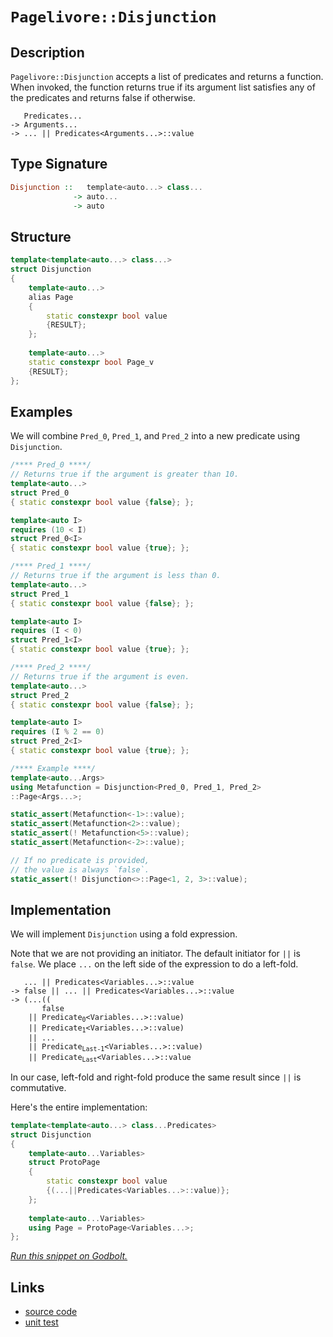 <!-- Copyright 2024 Feng Mofan
SPDX-License-Identifier: Apache-2.0 -->

# `Pagelivore::Disjunction`

## Description

`Pagelivore::Disjunction` accepts a list of predicates and returns a function.
When invoked, the function returns true if its argument list satisfies any of the predicates and returns false if otherwise.

<pre><code>   Predicates...
-> Arguments...
-> ... || Predicates&lt;Arguments...&gt;::value</code></pre>

## Type Signature

```Haskell
Disjunction ::   template<auto...> class... 
              -> auto...
              -> auto
```

## Structure

```C++
template<template<auto...> class...>
struct Disjunction
{
    template<auto...>
    alias Page
    {
        static constexpr bool value
        {RESULT};
    };
    
    template<auto...>
    static constexpr bool Page_v
    {RESULT};
};
```

## Examples

We will combine `Pred_0`, `Pred_1`, and `Pred_2` into a new predicate using `Disjunction`.

```C++
/**** Pred_0 ****/
// Returns true if the argument is greater than 10.
template<auto...>
struct Pred_0
{ static constexpr bool value {false}; };

template<auto I>
requires (10 < I)
struct Pred_0<I>
{ static constexpr bool value {true}; };

/**** Pred_1 ****/
// Returns true if the argument is less than 0.
template<auto...>
struct Pred_1
{ static constexpr bool value {false}; };

template<auto I>
requires (I < 0)
struct Pred_1<I>
{ static constexpr bool value {true}; };

/**** Pred_2 ****/
// Returns true if the argument is even.
template<auto...>
struct Pred_2
{ static constexpr bool value {false}; };

template<auto I>
requires (I % 2 == 0)
struct Pred_2<I>
{ static constexpr bool value {true}; };

/**** Example ****/
template<auto...Args>
using Metafunction = Disjunction<Pred_0, Pred_1, Pred_2>
::Page<Args...>;

static_assert(Metafunction<-1>::value);
static_assert(Metafunction<2>::value);
static_assert(! Metafunction<5>::value);
static_assert(Metafunction<-2>::value);

// If no predicate is provided,
// the value is always `false`.
static_assert(! Disjunction<>::Page<1, 2, 3>::value);
```

## Implementation

We will implement `Disjunction` using a fold expression.

Note that we are not providing an initiator. The default initiator for `||` is `false`. We place `...` on the left side of the expression to do a left-fold.

<pre><code>   ... || Predicates&lt;Variables...&gt;::value
-> false || ... || Predicates&lt;Variables...&gt;::value
-> (...((
       false
    || Predicate<sub>0</sub>&lt;Variables...&gt;::value)
    || Predicate<sub>1</sub>&lt;Variables...&gt;::value)
    || ...
    || Predicate<sub>Last-1</sub>&lt;Variables...&gt;::value)
    || Predicate<sub>Last</sub>&lt;Variables...&gt;::value
</code></pre>

In our case, left-fold and right-fold produce the same result since `||` is commutative.

Here's the entire implementation:

```C++
template<template<auto...> class...Predicates>
struct Disjunction
{
    template<auto...Variables>
    struct ProtoPage
    {
        static constexpr bool value
        {(...||Predicates<Variables...>::value)};
    };
    
    template<auto...Variables>
    using Page = ProtoPage<Variables...>;
};
```

[*Run this snippet on Godbolt.*](https://godbolt.org/#z:OYLghAFBqd5QCxAYwPYBMCmBRdBLAF1QCcAaPECAMzwBtMA7AQwFtMQByARg9KtQYEAysib0QXACx8BBAKoBnTAAUAHpwAMvAFYTStJg1DIApACYAQuYukl9ZATwDKjdAGFUtAK4sGIAKzSrgAyeAyYAHI%2BAEaYxCAAbAmkAA6oCoRODB7evgHSaRmOAqHhUSyx8Um2mPbFDEIETMQEOT5%2BgTV1WY3NBKWRMXGJyQpNLW15nWN9A%2BWVIwCUtqhexMjsHASYLCkG2yYAzG7bu/uYR25MXkQAdPdH2ADUyAYKCve3ysSY%2BKLbCkeJg0AEExsQvA4ngARPAKbReBgOLLAkEmADsVlBTxxT1OeyYB2O1zu9wAas08ExovRAYdsKjcU9wZCCE9vqgiMomMALtjcRisSCmUyZo5kC8BGNMKoUsQntFUJ4ngA3MRePnCkU4wUQT4YtwG76/PD/TB0twU4hUmnm/X0kAgNXeTCLDHQo5Cpnuz2MgX8nH486XEmoT5Wm20oEBp5eDJGdk8zBPI7Q9nETmobm8y4R6m0%2B0Mw5Cn3F1GogD0ACoa7W6/WK5W608ACrmggKJ51xug6v1/u1nto0HmQ5hV5eLAp45oJGYFId6PDkF9mvp34AfQ0XcHlYrTwASpgCGsGJ2CBDk3gqHiEMnmsAfIw2XCnsAfoS4rfDE8uBpbqiQafiGNxhg89KoiyULGugW7lpizJNOKkpntssryoqyrOhqKaYlQYhKKWFi4R6ZYjqCQFElcoFPAAkkuPwAI5eHgPydhAf7Tm4dFuqCUFsjBcHHPREEjghYqmih0roQqSq0Kq6rJoKF4akRJG%2BuRK7NoJXA7jWQ4VvuR4nsQZ54peTzXre97EI%2BbCCJZna0ueCA/v%2BgE7ASVGhoWkEqdBPywVw8HERJEqztJcqyVhim4RY%2BG0IR6KkcRRHlhRnnBsSNEiQyoJMSxbFPBAtFcU8Gi8WC/kCYFG7BcJS6CohhKSRFaFRZh8nYUpmIqRcyWeupZHLquVbrrBZh6VWBlGcep7nhZVkEHeTwPk%2BDmvpgKqMABGVnMB2WkgBolVRCAWbmYIXNchbUyh1ckKS6cUJUlKVDSWe1eRch2oHRDGYMxrHmsVpXmP4TyTamqblZV/HjRul0NSdTVhVJ7UYQ93VxX1alpZpo1PNgqisHsybdh5%2B3eaBnwgrZdJ5SCcZhMATwALLHkwVCIsiAjTmmsLwtz9SXIJGikPDXDi4JiMM462bfW4tPAB84FFh9VUtcgG5MO8cQEBA7NNFzSLC8cAC09XYI63VusNYXa7rLQGxzxs8wwlwy9bim20K9s60oTtgGAbMu0LKLHP4jxey6Pt%2BZrDsB/rhuc2HAiXGbntOt7GkjfutE3gwv1yiaZqOU8cqoCqeBYOgpB7tZj04a%2BYgAO5MAAnp2JgJBoL0XD3u0a%2BKCd6xAQcwnCCIm%2BHhoOiA8uXJLEPi4cUdZzHnocMstCcP4vB%2BBwWikKgnCGpY1jMqs6xKWYhw8KQBCaFvywANb5LcGiSFw6KHBo/gaGYJIZgAAcwD9CcEkLwFgEgNBiwPkfE%2BHBeAKBAGLR%2Bh8t6kDgLAGAiAQCrAICkG45BKBoF2HQOIERWCbFUMAhIZsEiSDfMgCUUhbhmF4CaIg1p0B6H4IIEQYh2BSBkIIRQKh1AYNILoSWLdiBMBSJwHg29d77yfsfTgAB5G4RC2SoBvLQ%2BhjDmGsMkOw4qHhyH0HlKOLgixeDoK0MsCASAyEpAoWQCgEA3EeJAMAKQZg%2BB0G2MQFBEBojqOiGEZo7clG8CicwYg7dNHRG0JgBwcTSBkPsgQTRDBaCxKkVgaIXhgBXFoIlTJWAWCGGAOIIpQNkTbRQVImU6SbibHvmEbYO8pG0DwNEeRSSPBYHURePA0DuC8G2sQRUShoQ7Fqf0owT9lhUAMMrMkeBMAt00SkRgmT%2BHCFEOIERRzxFqHUTI/QtSUDWGsPoAZKDIDLFQAuLILSzZjHQKmUw59LBmAQTMnh5p4DLDsOk%2BoLgGDuE8O0PQIQwiDAqMMSWhRMgCEmH4NF6QMUMDmEMeIksIVu16BMOFeRiW1EhT0cY/QkXzFRbYOlWK9AzBaASlFRLwVXw2BIFRHA96kHgbwRBTxDEMKYcAFhv4zGTQgLgQgJAUy3zsQ41Zyw7xMCwPECAr8QCSEOLcAAnIcdEkhP5mEkD3P%2BCRjXgI4JA0g0C763ASFwBIwDjXAI9YELg/hTXJBFRopBthUEP1WVg3BLj8E6OIV4nx1iqFsE4M0FgKp0RmyYC8AwCYuDGtuFwD%2BnD8DcOrnw2QgjTnSHOUoS5UjdCBLkQouJAqhXBsQdowhNwnj6NWsQdNmbs2vFqb%2BAtRbtwQEse46xKrDhmHsRGjBzjXGoCsXEEh3i10zuGGmjNZsR1GHzX%2BIJtAQlhIiVIhJMTMnXqSSktJGSplZLXTkvJBT1HFNKeUypz7qlLM2EffAPwmmgtaaodp2xMndNqOo/pgyYkjMAw460kz74zLmZgBZNSjDLNAMuvgGyFBbJ2Xsg5z6jlVuETW2QFzJFH0bTclZfyrCWEedEZ5erj7vKlJwL5BAfmHGhCx6wgLRXAurqCl5XQaXOAgK4VlktEVlEJXodF9RFOpFxfUTlCwqXdAEGS1oFLsUydJXS3TTL2XGdyKZ6zlnuUrDWHyuxDr23qLFXuodObR35sLR/YqiruFzrVUupxmrMDauGFx3pTqXUFs/uiAN6If6SCtYwyWHbODIPDY4zB2C8EEN0ZuxNlDqGpoHcYlgCgVQShVH584YwS1Kp4RWgRJzqOiPkHW%2BjOgQCHFIM2xRUy21qKkZ2uNeibxpqqzVurDXPxjAsdujxc7DiLryyulAK3rElZ28MWrKQUgbnq8ajcjWCDa0qzW4JcQL2ROiUk29j3kmpMhZk7Jz532FKA5gEpZSxC/vvv%2B3DyHSDAZpc09RbTkAdOg4IWDfSBlDPbkhsZqHMkYfSFhxZuHmaRvWTyYj2zdn7IPvfSjHWJA0bET1q5/WmPGHuWx%2BDnHXk8bPJwCs3y7n/IsGJ4%2BEmsBs7M1C%2BTMLNPKeRXprTRQsiafU1kBzbLqXmb6Jpkl9QjPK%2BJSykzbKLMMtU65hQvLhGjeFR5zg/aWCzdq6qBbAI2QKtLcq2xG2NWkC1TqygAq4sgDMAWw4hx/D/y/rA4P6JPWW/G9lsNaDPdv0kP4E1/hgGAONZIY1P8zVcAG70w4Y2EFx82wKjhMfi%2BhtL6QGZGRnCSCAA)

## Links

- [source code](../../../../conceptrodon/pagelivore/disjunction.hpp)
- [unit test](../../../../tests/unit/metafunctions/pagelivore/disjunction.test.hpp)
